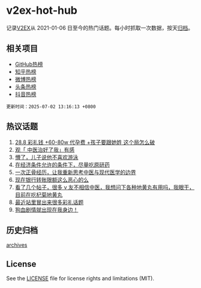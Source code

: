 # v2ex-hot-hub

 记录[V2EX](https://www.v2ex.com/)从 2021-01-06 日至今的热门话题。每小时抓取一次数据，按天[归档](archives)。
 
 ## 相关项目

- [GitHub热榜](https://github.com/lonnyzhang423/github-hot-hub)
- [知乎热榜](https://github.com/lonnyzhang423/zhihu-hot-hub)
- [微博热榜](https://github.com/lonnyzhang423/weibo-hot-hub)
- [头条热榜](https://github.com/lonnyzhang423/toutiao-hot-hub)
- [抖音热榜](https://github.com/lonnyzhang423/douyin-hot-hub)


 `更新时间：2025-07-02 13:16:13 +0800`

## 热议话题

1. [28.8 彩礼钱 +60-80w 代孕费 +孩子要跟她姓 这个局怎么破](https://www.v2ex.com/t/1142277)
1. [观「	中医治好了我」有感](https://www.v2ex.com/t/1142228)
1. [懵了，儿子说他不喜欢游泳](https://www.v2ex.com/t/1142395)
1. [在经济条件允许的条件下，尽量吃原研药](https://www.v2ex.com/t/1142258)
1. [一次正骨经历，让我重新思考中医与现代医学的边界](https://www.v2ex.com/t/1142246)
1. [现在银行转账限额这么恶心的么](https://www.v2ex.com/t/1142233)
1. [看了几个帖子，很多 v 友不相信中医，我想问下各种地黄丸有用吗，我眼干，目前在吃杞菊地黄丸](https://www.v2ex.com/t/1142383)
1. [最近站里冒出来很多彩礼话题](https://www.v2ex.com/t/1142391)
1. [狗血剧情就出现在我身边！](https://www.v2ex.com/t/1142368)

## 历史归档

[archives](archives)

## License

See the [LICENSE](LICENSE) file for license rights and limitations (MIT).
